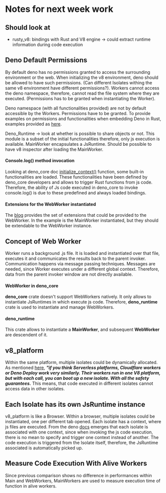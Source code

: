 # Notes for next week work

## Should look at
- rusty_v8: bindings with Rust and V8 engine -> could extract runtime information during code execution


## Deno Default Permissions
By default deno has no permissions granted to access the surrounding environment or the web. When initializing the v8 environment, 
deno should be allowed to have such permissions. (Can different Isolates withing the same v8 environment have different permissions?).
Workers cannot access the deno namespace, therefore, cannot read the file system where they are executed. (Permissions has to be granted
when instantiating the Worker).

Deno namespace (with all functionalities provided) are not by default accessible by the Workers. Permissions have to be granted.
To provide examples on permissions and functionalities when embedding Deno in Rust, examples provided as [here](https://deno.land/manual/runtime/workers).

Deno_Runtime -> look at whether is possible to share objects or not. This module is a subset of the initial functionalities
    therefore, only js execution is available. MainWorker encapsulates a JsRuntime. 
    Should be possible to have v8 inspector after loading the MainWorker. 

#### Console.log() method invocation
Looking at deno_core doc [initialize_context()](https://github.com/denoland/deno/blob/main/core/bindings.rs) function, some
built-in functionalities are loaded. These functionalities have been defined by deno_core developers and allows to trigger 
Rust functions from js code.
Therefore, the ability of Js code executed in deno_core to invoke console.log() is due to these predefined and always loaded bindings.

#### Extensions for the WebWorker instantiated
The [blog](https://fettblog.eu/dissecting-deno/) provides the set of extensions that could be provided to the WebWorker.
In the example is the MainWorker instantiated, but they should be extendable to the WebWorker instance.

## Concept of Web Worker
Worker runs a background .js file. It is loaded and instantiated over that file, executes it and communicates the results
back to the parent invoker. 
Communication happens via message passing techniques. Messages are needed, since Worker executes under a different global context.
Therefore, data from the parent invoker window are not directly available.

#### WebWorker in deno_core
**deno_core** crate doesn't support WebWorkers natively. It only allows to instantiate JsRuntimes in which execute js code.
Therefore, **deno_runtime** crate is used to instantiate and manage WebWorkers.

#### deno_runtime
This crate allows to instantiate a **MainWorker**, and subsequent **WebWorker** are descendent of it.

## v8_platform 
Within the same platform, multiple isolates could be dynamically allocated.
As mentioned [here](https://fettblog.eu/dissecting-deno/), ***"if you think Serverless platforms, Cloudflare workers or 
Deno Deploy work very similarly. Their workers run in one V8 platform, but with each call, you can boot up a new isolate. 
With all the safety guarantees.***
This means, that code executed in different isolates cannot access data in other isolates.

## Each Isolate has its own JsRuntime instance
v8_platform is like a Browser. Within a browser, multiple isolates could be instantiated, one per different tab opened.
Each isolate has a context, where js files are executed. From the deno [docs](https://denolib.gitbook.io/guide/advanced/interaction-with-v8)
emerges that each isolate is associated with one context, since when invoking the js code execution, there is no mean to 
specify and trigger one context instead of another. The code execution is triggered from the Isolate itself, therefore, 
the JsRuntime associated is automatically picked up.


## Measure Code Execution With Alive Workers
Since previous comparison shows no difference in performances within Main and WebWorkers, MainWorkers are used to measure 
execution time of function in alive workers.